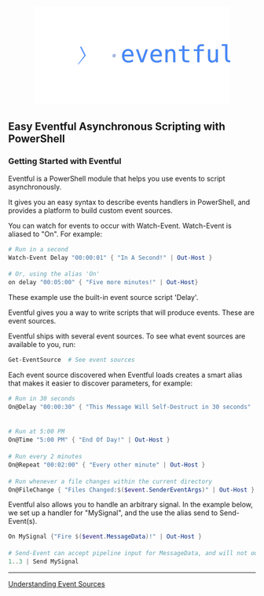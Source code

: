﻿<div align='center'>
<img src='Assets/Eventful.svg' />
</div>

Easy Eventful Asynchronous Scripting with PowerShell
----------------

### Getting Started with Eventful


Eventful is a PowerShell module that helps you use events to script asynchronously.

It gives you an easy syntax to describe events handlers in PowerShell, and provides a platform to build custom event sources.

You can watch for events to occur with Watch-Event.
Watch-Event is aliased to "On".  For example:

~~~PowerShell
# Run in a second
Watch-Event Delay "00:00:01" { "In A Second!" | Out-Host }

# Or, using the alias 'On'
on delay "00:05:00" { "Five more minutes!" | Out-Host}
~~~

These example use the built-in event source script 'Delay'.

Eventful gives you a way to write scripts that will produce events.  These are event sources.

Eventful ships with several event sources.  To see what event sources are available to you, run:

~~~PowerShell
Get-EventSource  # See event sources
~~~


Each event source discovered when Eventful loads creates a smart alias that makes it easier to discover parameters, for example:

~~~PowerShell
# Run in 30 seconds
On@Delay "00:00:30" { "This Message Will Self-Destruct in 30 seconds" | Out-Host }


# Run at 5:00 PM
On@Time "5:00 PM" { "End Of Day!" | Out-Host }

# Run every 2 minutes
On@Repeat "00:02:00" { "Every other minute" | Out-Host }

# Run whenever a file changes within the current directory
On@FileChange { "Files Changed:$($event.SenderEventArgs)" | Out-Host } 
~~~


Eventful also allows you to handle an arbitrary signal.
In the example below, we set up a handler for "MySignal", and the use the alias send to Send-Event(s).

~~~PowerShell
On MySignal {"Fire $($event.MessageData)!" | Out-Host }

# Send-Event can accept pipeline input for MessageData, and will not output unless -PassThru is specified.
1..3 | Send MySignal
~~~

---

[Understanding Event Sources](Understanding_Event_Sources.md)
